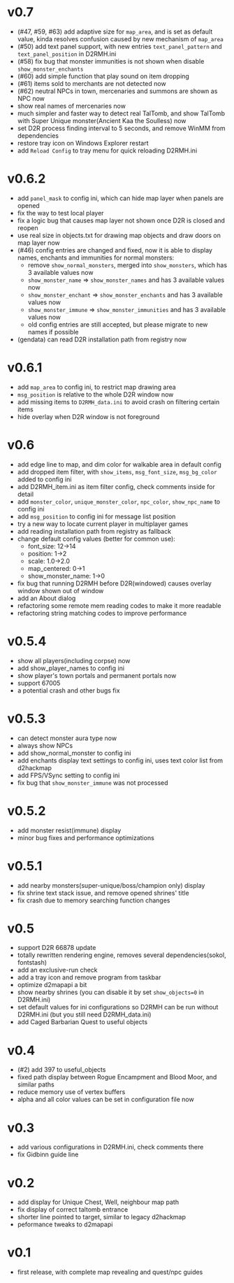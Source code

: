 # v0.7
* (#47, #59, #63) add adaptive size for `map_area`, and is set as default value, kinda resolves confusion caused by new mechanism of `map_area`
* (#50) add text panel support, with new entries `text_panel_pattern` and `text_panel_position` in D2RMH.ini
* (#58) fix bug that monster immunities is not shown when disable `show_monster_enchants`
* (#60) add simple function that play sound on item dropping
* (#61) items sold to merchants are not detected now
* (#62) neutral NPCs in town, mercenaries and summons are shown as NPC now
* show real names of mercenaries now
* much simpler and faster way to detect real TalTomb, and show TalTomb with Super Unique monster(Ancient Kaa the Soulless) now
* set D2R process finding interval to 5 seconds, and remove WinMM from dependencies
* restore tray icon on Windows Explorer restart
* add `Reload Config` to tray menu for quick reloading D2RMH.ini

# v0.6.2
* add `panel_mask` to config ini, which can hide map layer when panels are opened
* fix the way to test local player
* fix a logic bug that causes map layer not shown once D2R is closed and reopen
* use real size in objects.txt for drawing map objects and draw doors on map layer now
* (#46) config entries are changed and fixed, now it is able to display names, enchants and immunities for normal monsters:
  * remove `show_normal_monsters`, merged into `show_monsters`, which has 3 available values now
  * `show_monster_name` => `show_monster_names` and has 3 available values now
  * `show_monster_enchant` => `show_monster_enchants` and has 3 available values now
  * `show_monster_immune` => `show_monster_immunities` and has 3 available values now
  * old config entries are still accepted, but please migrate to new names if possible
* (gendata) can read D2R installation path from registry now

# v0.6.1
* add `map_area` to config ini, to restrict map drawing area
* `msg_position` is relative to the whole D2R window now
* add missing items to `D2RMH_data.ini` to avoid crash on filtering certain items
* hide overlay when D2R window is not foreground

# v0.6
* add edge line to map, and dim color for walkable area in default config
* add dropped item filter, with `show_items`, `msg_font_size`, `msg_bg_color` added to config ini
* add D2RMH_item.ini as item filter config, check comments inside for detail
* add `monster_color`, `unique_monster_color`, `npc_color`, `show_npc_name` to config ini
* add `msg_position` to config ini for message list position
* try a new way to locate current player in multiplayer games
* add reading installation path from registry as fallback
* change default config values (better for common use):
    * font_size: 12->14
    * position: 1->2
    * scale: 1.0->2.0
    * map_centered: 0->1
    * show_monster_name: 1->0
* fix bug that running D2RMH before D2R(windowed) causes overlay window shown out of window
* add an About dialog
* refactoring some remote mem reading codes to make it more readable
* refactoring string matching codes to improve performance

# v0.5.4
* show all players(including corpse) now
* add show_player_names to config ini
* show player's town portals and permanent portals now
* support 67005
* a potential crash and other bugs fix

# v0.5.3
* can detect monster aura type now
* always show NPCs
* add show_normal_monster to config ini
* add enchants display text settings to config ini, uses text color list from d2hackmap
* add FPS/VSync setting to config ini
* fix bug that `show_monster_immune` was not processed

# v0.5.2
* add monster resist(immune) display
* minor bug fixes and performance optimizations

# v0.5.1
* add nearby monsters(super-unique/boss/champion only) display
* fix shrine text stack issue, and remove opened shrines' title
* fix crash due to memory searching function changes

# v0.5
* support D2R 66878 update
* totally rewritten rendering engine, removes several dependencies(sokol, fontstash)
* add an exclusive-run check
* add a tray icon and remove program from taskbar
* optimize d2mapapi a bit
* show nearby shrines (you can disable it by set `show_objects=0` in D2RMH.ini)
* set default values for ini configurations so D2RMH can be run without D2RMH.ini (but you still need D2RMH_data.ini)
* add Caged Barbarian Quest to useful objects

# v0.4
* (#2) add 397 to useful_objects
* fixed path display between Rogue Encampment and Blood Moor, and similar paths
* reduce memory use of vertex buffers
* alpha and all color values can be set in configuration file now

# v0.3
* add various configurations in D2RMH.ini, check comments there
* fix Gidbinn guide line

# v0.2
* add display for Unique Chest, Well, neighbour map path
* fix display of correct taltomb entrance
* shorter line pointed to target, similar to legacy d2hackmap
* peformance tweaks to d2mapapi

# v0.1
* first release, with complete map revealing and quest/npc guides
